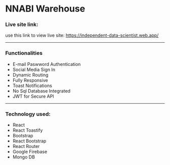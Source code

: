 <!-- project title -->

# NNABI Warehouse

<!-- live site link -->

### Live site link:

use this link to view live site: https://independent-data-scientist.web.app/


---

### Functionalities

<!-- unordered list -->

- E-mail Paswword Authentication
- Social Media Sign In
- Dynamic Routing
- Fully Responsive
- Toast Notifications
- No Sql Database Integrated
- JWT for Secure API


---

### Technology used:

<!-- unordered list -->

- React
- React Toastify
- Bootstrap
- React Bootstrap
- React Router
- Google Firebase
- Mongo DB

